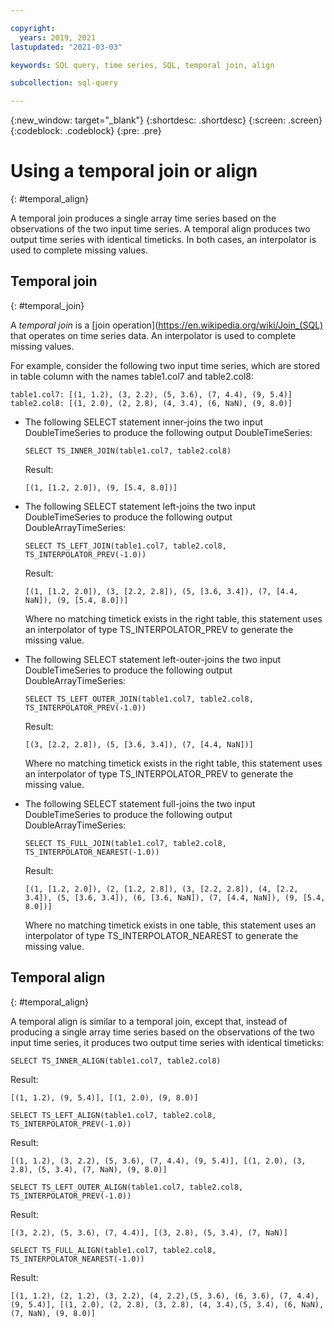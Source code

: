 ```yaml
---

copyright:
  years: 2019, 2021
lastupdated: "2021-03-03"

keywords: SQL query, time series, SQL, temporal join, align

subcollection: sql-query

---
```


{:new_window: target="_blank"}
{:shortdesc: .shortdesc}
{:screen: .screen}
{:codeblock: .codeblock}
{:pre: .pre}

# Using a temporal join or align
{: #temporal_align}

A temporal join produces a single array time series based on the observations of the two input time series. A temporal align produces two output time series with identical timeticks. In both cases, an interpolator is used to complete missing values.

## Temporal join
{: #temporal_join}

A *temporal join* is a [join operation](https://en.wikipedia.org/wiki/Join_(SQL) that operates on time series data. An interpolator is used to complete missing values.

For example, consider the following two input time series, which are stored in table column with the names table1.col7 and table2.col8:  

`table1.col7: [(1, 1.2), (3, 2.2), (5, 3.6), (7, 4.4), (9, 5.4)]`
`table2.col8: [(1, 2.0), (2, 2.8), (4, 3.4), (6, NaN), (9, 8.0)]`  

-   The following SELECT statement inner-joins the two input DoubleTimeSeries to produce the following output DoubleTimeSeries:  

    ```
    SELECT TS_INNER_JOIN(table1.col7, table2.col8)
    ```

    Result:  

    `[(1, [1.2, 2.0]), (9, [5.4, 8.0])]`  

-   The following SELECT statement left-joins the two input DoubleTimeSeries to produce the following output DoubleArrayTimeSeries:

    ```
    SELECT TS_LEFT_JOIN(table1.col7, table2.col8, TS_INTERPOLATOR_PREV(-1.0))
    ```

    Result:  

    `[(1, [1.2, 2.0]), (3, [2.2, 2.8]), (5, [3.6, 3.4]), (7, [4.4, NaN]), (9, [5.4, 8.0])]`  

    Where no matching timetick exists in the right table, this statement uses an interpolator of type TS_INTERPOLATOR_PREV to generate the missing value.

-   The following SELECT statement left-outer-joins the two input DoubleTimeSeries to produce the following output DoubleArrayTimeSeries:

    ```
    SELECT TS_LEFT_OUTER_JOIN(table1.col7, table2.col8, TS_INTERPOLATOR_PREV(-1.0))
    ```

    Result:

    `[(3, [2.2, 2.8]), (5, [3.6, 3.4]), (7, [4.4, NaN])]`  

    Where no matching timetick exists in the right table, this statement uses an interpolator of type TS_INTERPOLATOR_PREV to generate the missing value.  

-   The following SELECT statement full-joins the two input DoubleTimeSeries to produce the following output DoubleArrayTimeSeries:

    ```
    SELECT TS_FULL_JOIN(table1.col7, table2.col8, TS_INTERPOLATOR_NEAREST(-1.0))
    ```

    Result:

    `[(1, [1.2, 2.0]), (2, [1.2, 2.8]), (3, [2.2, 2.8]), (4, [2.2, 3.4]), (5, [3.6, 3.4]), (6, [3.6, NaN]), (7, [4.4, NaN]), (9, [5.4, 8.0])]`

    Where no matching timetick exists in one table, this statement uses an interpolator of type TS_INTERPOLATOR_NEAREST to generate the missing value.


## Temporal align
{: #temporal_align}

A temporal align is similar to a temporal join, except that, instead of producing a single array time series based on the observations of the two input time series, it produces two output time series with identical timeticks:  

```
SELECT TS_INNER_ALIGN(table1.col7, table2.col8)
```

Result:  

`[(1, 1.2), (9, 5.4)], [(1, 2.0), (9, 8.0)]`

```
SELECT TS_LEFT_ALIGN(table1.col7, table2.col8, TS_INTERPOLATOR_PREV(-1.0))
```

Result:

`[(1, 1.2), (3, 2.2), (5, 3.6), (7, 4.4), (9, 5.4)], [(1, 2.0), (3, 2.8), (5, 3.4), (7, NaN), (9, 8.0)]` 

```
SELECT TS_LEFT_OUTER_ALIGN(table1.col7, table2.col8, TS_INTERPOLATOR_PREV(-1.0))
```

Result:

`[(3, 2.2), (5, 3.6), (7, 4.4)], [(3, 2.8), (5, 3.4), (7, NaN)]`

```
SELECT TS_FULL_ALIGN(table1.col7, table2.col8, TS_INTERPOLATOR_NEAREST(-1.0))
```

Result:

`[(1, 1.2), (2, 1.2), (3, 2.2), (4, 2.2),(5, 3.6), (6, 3.6), (7, 4.4), (9, 5.4)], [(1, 2.0), (2, 2.8), (3, 2.8), (4, 3.4),(5, 3.4), (6, NaN), (7, NaN), (9, 8.0)]`


